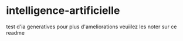 # intelligence-artificielle
test d'ia generatives
pour plus d'ameliorations veuiilez les noter sur ce readme
